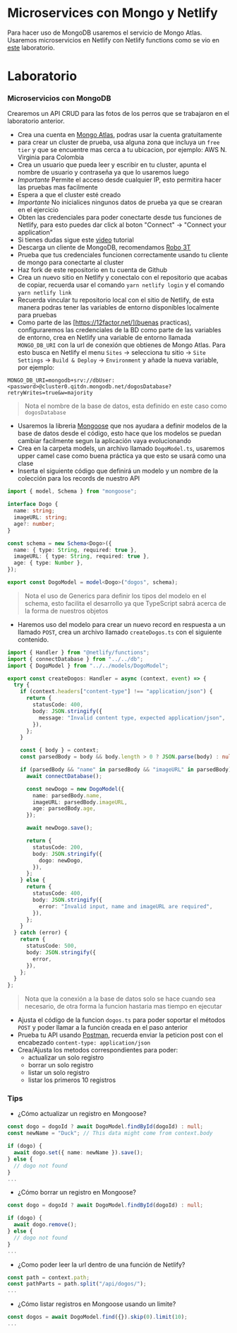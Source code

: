 # Microservices con Mongo y Netlify

Para hacer uso de MongoDB usaremos el servicio de Mongo Atlas. Usaremos microservicios en Netlify con Netlify functions como se vio en [este](https://github.com/ada-school/TS-microservices-netlify) laboratorio.

# Laboratorio

### Microservicios con MongoDB

Crearemos un API CRUD para las fotos de los perros que se trabajaron en el laboratorio anterior.

- Crea una cuenta en [Mongo Atlas](https://www.mongodb.com/cloud/atlas), podras usar la cuenta gratuitamente
- para crear un cluster de prueba, usa alguna zona que incluya un `free tier` y que se encuentre mas cerca a tu ubicacion, por ejemplo: AWS N. Virginia para Colombia
- Crea un usuario que pueda leer y escribir en tu cluster, apunta el nombre de usuario y contraseña ya que lo usaremos luego
- _Importante_ Permite el acceso desde cualquier IP, esto permitira hacer las pruebas mas facilmente
- Espera a que el cluster esté creado
- _Importante_ No inicialices ningunos datos de prueba ya que se crearan en el ejercicio
- Obten las credenciales para poder conectarte desde tus funciones de Netlify, para esto puedes dar click al boton "Connect" -> "Connect your application"
- Si tienes dudas sigue este [video](https://www.youtube.com/watch?v=rPqRyYJmx2g) tutorial
- Descarga un cliente de MongoDB, recomendamos [Robo 3T](https://robomongo.org/)
- Prueba que tus credenciales funcionen correctamente usando tu cliente de mongo para conectarte al cluster
- Haz fork de este repositorio en tu cuenta de Github
- Crea un nuevo sitio en Netlify y conectalo con el repositorio que acabas de copiar, recuerda usar el comando `yarn netlify login` y el comando `yarn netlify link`
- Recuerda vincular tu repositorio local con el sitio de Netlify, de esta manera podras tener las variables de entorno disponibles localmente para pruebas
- Como parte de las [https://12factor.net/](buenas practicas), configuraremos las credenciales de la BD como parte de las variables de entorno, crea en Netlify una variable de entorno llamada `MONGO_DB_URI` con la url de conexión que obtienes de Mongo Atlas. Para esto busca en Netlify el menu `Sites` -> selecciona tu sitio -> `Site Settings` -> `Build & Deploy` -> `Environment` y añade la nueva variable, por ejemplo:

```
MONGO_DB_URI=mongodb+srv://dbUser:<password>@cluster0.qitdn.mongodb.net/dogosDatabase?retryWrites=true&w=majority
```

> Nota el nombre de la base de datos, esta definido en este caso como `dogosDatabase`

- Usaremos la libreria [Mongoose](https://mongoosejs.com/) que nos ayudara a definir modelos de la base de datos desde el código, esto hace que los modelos se puedan cambiar facilmente segun la aplicación vaya evolucionando
- Crea en la carpeta models, un archivo llamado `DogoModel.ts`, usaremos upper camel case como buena práctica ya que esto se usará como una clase
- Inserta el siguiente código que definirá un modelo y un nombre de la colección para los records de nuestro API

```typescript
import { model, Schema } from "mongoose";

interface Dogo {
  name: string;
  imageURL: string;
  age?: number;
}

const schema = new Schema<Dogo>({
  name: { type: String, required: true },
  imageURL: { type: String, required: true },
  age: { type: Number },
});

export const DogoModel = model<Dogo>("dogos", schema);
```

> Nota el uso de Generics para definir los tipos del modelo en el schema, esto facilita el desarrollo ya que TypeScript sabrá acerca de la forma de nuestros objetos

- Haremos uso del modelo para crear un nuevo record en respuesta a un llamado `POST`, crea un archivo llamado `createDogos.ts` con el siguiente contenido.

```typescript
import { Handler } from "@netlify/functions";
import { connectDatabase } from "../../db";
import { DogoModel } from "../../models/DogoModel";

export const createDogos: Handler = async (context, event) => {
  try {
    if (context.headers["content-type"] !== "application/json") {
      return {
        statusCode: 400,
        body: JSON.stringify({
          message: "Invalid content type, expected application/json",
        }),
      };
    }

    const { body } = context;
    const parsedBody = body && body.length > 0 ? JSON.parse(body) : null;

    if (parsedBody && "name" in parsedBody && "imageURL" in parsedBody) {
      await connectDatabase();

      const newDogo = new DogoModel({
        name: parsedBody.name,
        imageURL: parsedBody.imageURL,
        age: parsedBody.age,
      });

      await newDogo.save();

      return {
        statusCode: 200,
        body: JSON.stringify({
          dogo: newDogo,
        }),
      };
    } else {
      return {
        statusCode: 400,
        body: JSON.stringify({
          error: "Invalid input, name and imageURL are required",
        }),
      };
    }
  } catch (error) {
    return {
      statusCode: 500,
      body: JSON.stringify({
        error,
      }),
    };
  }
};
```

> Nota que la conexión a la base de datos solo se hace cuando sea necesario, de otra forma la funcion hastaria mas tiempo en ejecutar

- Ajusta el código de la funcion `dogos.ts` para poder soportar el métodos `POST` y poder llamar a la función creada en el paso anterior
- Prueba tu API usando [Postman](https://www.postman.com/downloads/), recuerda enviar la peticion post con el encabezado `content-type: application/json`
- Crea/Ajusta los metodos correspondientes para poder:
  - actualizar un solo registro
  - borrar un solo registro
  - listar un solo registro
  - listar los primeros 10 registros

### Tips

- ¿Cómo actualizar un registro en Mongoose?

```typescript
const dogo = dogoId ? await DogoModel.findById(dogoId) : null;
const newName = "Duck"; // This data might come from context.body

if (dogo) {
  await dogo.set({ name: newName }).save();
} else {
  // dogo not found
}
...
```

- ¿Cómo borrar un registro en Mongoose?

```typescript
const dogo = dogoId ? await DogoModel.findById(dogoId) : null;

if (dogo) {
  await dogo.remove();
} else {
  // dogo not found
}
...
```

- ¿Como poder leer la url dentro de una función de Netlify?

```typescript
const path = context.path;
const pathParts = path.split("/api/dogos/");
...
```

- ¿Cómo listar registros en Mongoose usando un limite?

```typescript
const dogos = await DogoModel.find({}).skip(0).limit(10);
...
```

